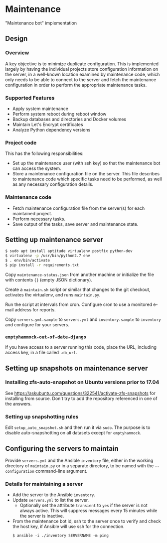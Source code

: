 # Maintenance

"Maintenance bot" implementation

## Design

### Overview

A key objective is to minimize duplicate configuration.  This is implemented
largely by having the individual projects store configuration information on
the server, in a well-known location examined by maintenance code, which
only needs to be able to connect to the server and fetch the maintenance
configuration in order to perform the appropriate maintenance tasks.

### Supported Features

* Apply system maintenance
* Perform system reboot during reboot window
* Backup databases and directories and Docker volumes
* Maintain Let's Encrypt certificates
* Analyze Python dependency versions

### Project code

This has the following responsibilities:

* Set up the maintenance user (with ssh key) so that the maintenance bot can
  access the system.
* Store a maintenance configuration file on the server.  This file describes to
  maintenance code which specific tasks need to be performed, as well as
  any necessary configuration details.

### Maintenance code

* Fetch maintenance configuration file from the server(s) for each 
  maintained project.
* Perform necessary tasks.
* Save output of the tasks, save server and maintenance state.

## Setting up maintenance server

```bash
$ sudo apt install aptitude virtualenv postfix python-dev
$ virtualenv -p /usr/bin/python2.7 env
$ . env/bin/activate
$ pip install -r requirements.txt
```

Copy `maintenance-status.json` from another machine or initialize the file
with contents `{}` (empty JSON dictionary).

Create a `maintain.sh` script or similar that changes to the git checkout,
activates the virtualenv, and runs `maintain.py`.

Run the script at intervals from cron.  Configure cron to use a monitored
e-mail address for reports.

Copy `servers.yml.sample` to `servers.yml` and `inventory.sample` to `inventory`
and configure for your servers.

### [`emptyhammock-out-of-date-django`](https://github.com/trawick/emptyhammock-out-of-date-django)

If you have access to a server running this code, place the URL, including
access key, in a file called `.db_url`.

## Setting up snapshots on maintenance server

### Installing zfs-auto-snapshot on Ubuntu versions prior to 17.04

See https://askubuntu.com/questions/322541/activate-zfs-snapshots for installing
from source.  Don't try to add the repository referenced in one of the answers.

### Setting up snapshotting rules

Edit `setup_auto_snapshot.sh` and then run it via `sudo`.  The purpose is to
disable auto-snapshotting on all datasets except for `emptyhammock`.

## Configuring the servers to maintain

Provide `servers.yml` and the Ansible `inventory` file, either in the working
directory of `maintain.py` or in a separate directory, to be named with the
`--configuration` command-line argument.

### Details for maintaining a server

* Add the server to the Ansible `inventory`.
* Update `servers.yml` to list the server.
  * Optionally set the attribute `transient` to `yes` if the server is not
    always active.  This will suppress messages every 15 minutes while the
    server is inactive.
* From the maintenance bot id, ssh to the server once to verify and check
  the host key, if Ansible will use ssh for the connection.
  ```
  $ ansible -i ./inventory SERVERNAME -m ping
  ```
